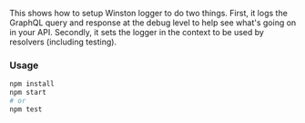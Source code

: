This shows how to setup Winston logger to do two things. First, it logs the GraphQL query and response at the debug level to help see what's going on in your API. Secondly, it sets the logger in the context to be used by resolvers (including testing).

### Usage

```sh
npm install
npm start
# or
npm test
```
